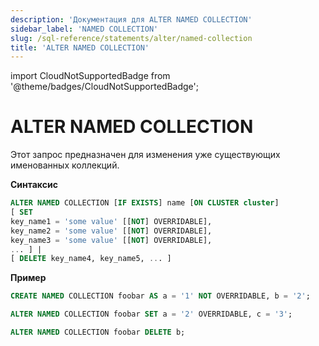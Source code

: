 ```yaml
---
description: 'Документация для ALTER NAMED COLLECTION'
sidebar_label: 'NAMED COLLECTION'
slug: /sql-reference/statements/alter/named-collection
title: 'ALTER NAMED COLLECTION'
---
```


import CloudNotSupportedBadge from '@theme/badges/CloudNotSupportedBadge';

<CloudNotSupportedBadge />


# ALTER NAMED COLLECTION

Этот запрос предназначен для изменения уже существующих именованных коллекций.

**Синтаксис**

```sql
ALTER NAMED COLLECTION [IF EXISTS] name [ON CLUSTER cluster]
[ SET
key_name1 = 'some value' [[NOT] OVERRIDABLE],
key_name2 = 'some value' [[NOT] OVERRIDABLE],
key_name3 = 'some value' [[NOT] OVERRIDABLE],
... ] |
[ DELETE key_name4, key_name5, ... ]
```

**Пример**

```sql
CREATE NAMED COLLECTION foobar AS a = '1' NOT OVERRIDABLE, b = '2';

ALTER NAMED COLLECTION foobar SET a = '2' OVERRIDABLE, c = '3';

ALTER NAMED COLLECTION foobar DELETE b;
```
